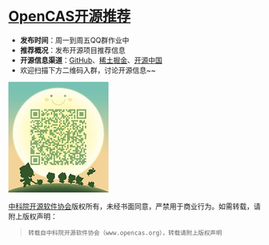 # [OpenCAS开源推荐](https://www.gitbook.com/book/opencas/super-recommend/details)

- **发布时间**：周一到周五QQ群作业中
- **推荐概况**：发布开源项目推荐信息
- **开源信息渠道**：[GitHub](https://github.com/trending)、[稀土掘金](https://juejin.im/repos)、[开源中国](http://www.oschina.net/)
- 欢迎扫描下方二维码入群，讨论开源信息~~

![](/assets/3.jpg)

[中科院开源软件协会](http://www.opencas.org/)版权所有，未经书面同意，严禁用于商业行为。如需转载，请附上版权声明：

> ```
> 转载自中科院开源软件协会（www.opencas.org），转载请附上版权声明
> ```

